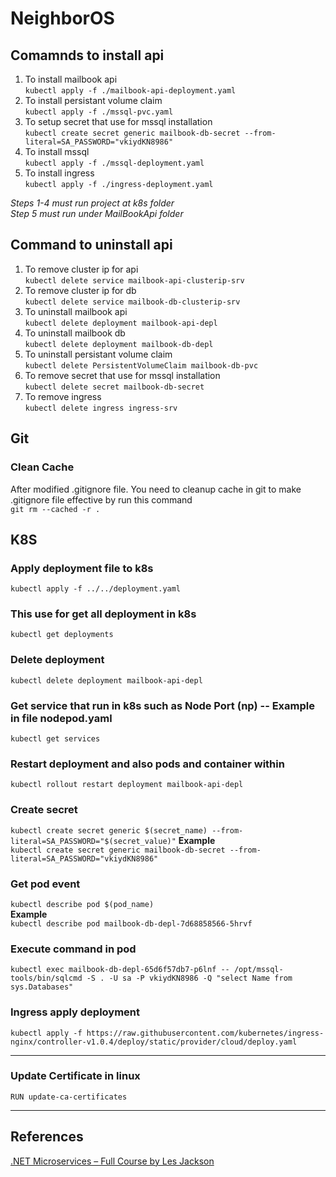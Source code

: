 # NeighborOS

## Comamnds to install api
1. To install mailbook api  
`kubectl apply -f ./mailbook-api-deployment.yaml`
2. To install persistant volume claim  
`kubectl apply -f ./mssql-pvc.yaml`
3. To setup secret that use for mssql installation  
`kubectl create secret generic mailbook-db-secret --from-literal=SA_PASSWORD="vkiydKN8986"`
4. To install mssql  
`kubectl apply -f ./mssql-deployment.yaml`
5. To install ingress  
`kubectl apply -f ./ingress-deployment.yaml`

*Steps 1-4 must run project at k8s folder*  
*Step 5 must run under MailBookApi folder*

## Command to uninstall api
1. To remove cluster ip for api  
`kubectl delete service mailbook-api-clusterip-srv`
2. To remove cluster ip for db  
`kubectl delete service mailbook-db-clusterip-srv`
3. To uninstall mailbook api  
`kubectl delete deployment mailbook-api-depl`
4. To uninstall mailbook db  
`kubectl delete deployment mailbook-db-depl`
5. To uninstall persistant volume claim  
`kubectl delete PersistentVolumeClaim mailbook-db-pvc`
6. To remove secret that use for mssql installation  
`kubectl delete secret mailbook-db-secret`
7. To remove ingress  
`kubectl delete ingress ingress-srv`


## Git
### Clean Cache
After modified .gitignore file. You need to cleanup cache in git to make .gitignore file effective by run this command  
`git rm --cached -r .`


## K8S
### Apply deployment file to k8s  
`kubectl apply -f ../../deployment.yaml`

### This use for get all deployment in k8s  
`kubectl get deployments`

### Delete deployment  
`kubectl delete deployment mailbook-api-depl`

### Get service that run in k8s such as Node Port (np) -- Example in file nodepod.yaml  
`kubectl get services`

### Restart deployment and also pods and container within  
`kubectl rollout restart deployment mailbook-api-depl`

### Create secret  
`kubectl create secret generic $(secret_name) --from-literal=SA_PASSWORD="$(secret_value)"`
**Example**  
`kubectl create secret generic mailbook-db-secret --from-literal=SA_PASSWORD="vkiydKN8986"`

### Get pod event  
`kubectl describe pod $(pod_name)`  
**Example**  
`kubectl describe pod mailbook-db-depl-7d68858566-5hrvf`

### Execute command in pod  
`kubectl exec mailbook-db-depl-65d6f57db7-p6lnf -- /opt/mssql-tools/bin/sqlcmd -S . -U sa -P vkiydKN8986 -Q "select Name from sys.Databases"`

### Ingress apply deployment  
`kubectl apply -f https://raw.githubusercontent.com/kubernetes/ingress-nginx/controller-v1.0.4/deploy/static/provider/cloud/deploy.yaml`

---

### Update Certificate in linux
`RUN update-ca-certificates`

---

## References  
[.NET Microservices – Full Course by Les Jackson](https://www.youtube.com/watch?v=DgVjEo3OGBI)